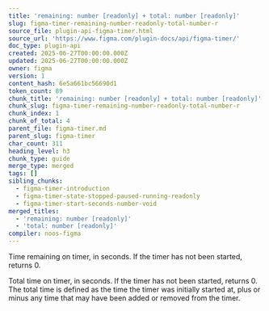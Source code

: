 ```yaml
---
title: 'remaining: number [readonly] + total: number [readonly]'
slug: figma-timer-remaining-number-readonly-total-number-r
source_file: plugin-api-figma-timer.html
source_url: 'https://www.figma.com/plugin-docs/api/figma-timer/'
doc_type: plugin-api
created: 2025-06-27T00:00:00.000Z
updated: 2025-06-27T00:00:00.000Z
owner: figma
version: 1
content_hash: 6e5a661bc56690d1
token_count: 89
chunk_title: 'remaining: number [readonly] + total: number [readonly]'
chunk_slug: figma-timer-remaining-number-readonly-total-number-r
chunk_index: 1
chunk_of_total: 4
parent_file: figma-timer.md
parent_slug: figma-timer
char_count: 311
heading_level: h3
chunk_type: guide
merge_type: merged
tags: []
sibling_chunks:
  - figma-timer-introduction
  - figma-timer-state-stopped-paused-running-readonly
  - figma-timer-start-seconds-number-void
merged_titles:
  - 'remaining: number [readonly]'
  - 'total: number [readonly]'
compiler: noos-figma
---
```


Time remaining on timer, in seconds. If the timer has not been started, returns 0.

Total time on timer, in seconds. If the timer has not been started, returns 0. The total time is defined as the time the timer was initially started at, plus or minus any time that may have been added or removed from the timer.

